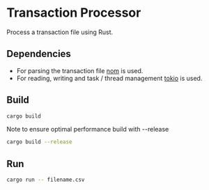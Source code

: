 # Transaction Processor
Process a transaction file using Rust.

## Dependencies
* For parsing the transaction file [nom](https://crates.io/crates/nom) is used.
* For reading, writing and task / thread management [tokio](https://crates.io/crates/tokio) is used.

## Build
```bash
cargo build
```

Note to ensure optimal performance build with --release

```bash
cargo build --release
```
## Run

```bash
cargo run -- filename.csv
```